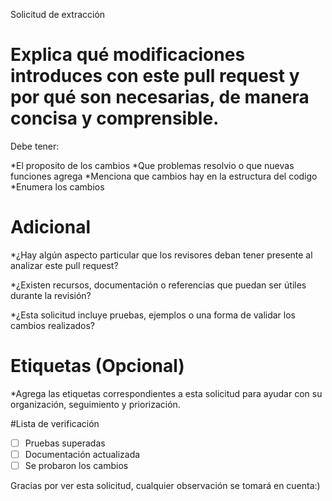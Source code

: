 Solicitud de extracción

# Explica qué modificaciones introduces con este pull request y por qué son necesarias, de manera concisa y comprensible.

Debe tener:

*El proposito de los cambios *Que problemas resolvio o que nuevas funciones
agrega *Menciona que cambios hay en la estructura del codigo *Enumera los
cambios

# Adicional

*¿Hay algún aspecto particular que los revisores deban tener presente al
analizar este pull request?

*¿Existen recursos, documentación o referencias que puedan ser útiles durante la
revisión?

*¿Esta solicitud incluye pruebas, ejemplos o una forma de validar los cambios
realizados?

# Etiquetas (Opcional)

*Agrega las etiquetas correspondientes a esta solicitud para ayudar con su
organización, seguimiento y priorización.

#Lista de verificación

- [ ] Pruebas superadas
- [ ] Documentación actualizada
- [ ] Se probaron los cambios

Gracias por ver esta solicitud, cualquier observación se tomará en cuenta:)